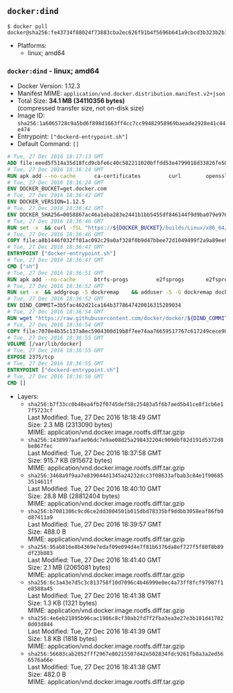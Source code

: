 ## `docker:dind`

```console
$ docker pull docker@sha256:fe43734f88024f73883cba2ec626f91b4f5696b641a9cbcd3b323b2b1d023c7a
```

-	Platforms:
	-	linux; amd64

### `docker:dind` - linux; amd64

-	Docker Version: 1.12.3
-	Manifest MIME: `application/vnd.docker.distribution.manifest.v2+json`
-	Total Size: **34.1 MB (34110356 bytes)**  
	(compressed transfer size, not on-disk size)
-	Image ID: `sha256:1a6065728c9a5bd6f898d1663ff4cc7cc99482958969baeade2928e41c44e474`
-	Entrypoint: `["dockerd-entrypoint.sh"]`
-	Default Command: `[]`

```dockerfile
# Tue, 27 Dec 2016 18:17:13 GMT
ADD file:eeed5f514a35d18fcd9cbfe6c40c582211020bffdd53e4799018d33826fe5067 in / 
# Tue, 27 Dec 2016 18:36:24 GMT
RUN apk add --no-cache 		ca-certificates 		curl 		openssl
# Tue, 27 Dec 2016 18:36:24 GMT
ENV DOCKER_BUCKET=get.docker.com
# Tue, 27 Dec 2016 18:36:42 GMT
ENV DOCKER_VERSION=1.12.5
# Tue, 27 Dec 2016 18:36:42 GMT
ENV DOCKER_SHA256=0058867ac46a1eba283e2441b1bb5455df846144f9d9ba079e97655399d4a2c6
# Tue, 27 Dec 2016 18:36:46 GMT
RUN set -x 	&& curl -fSL "https://${DOCKER_BUCKET}/builds/Linux/x86_64/docker-${DOCKER_VERSION}.tgz" -o docker.tgz 	&& echo "${DOCKER_SHA256} *docker.tgz" | sha256sum -c - 	&& tar -xzvf docker.tgz 	&& mv docker/* /usr/local/bin/ 	&& rmdir docker 	&& rm docker.tgz 	&& docker -v
# Tue, 27 Dec 2016 18:36:46 GMT
COPY file:a8b1446f032ff01ac092c29a0af328f0b9d47bbee72d1049499f2a9a89ee988a in /usr/local/bin/ 
# Tue, 27 Dec 2016 18:36:47 GMT
ENTRYPOINT ["docker-entrypoint.sh"]
# Tue, 27 Dec 2016 18:36:47 GMT
CMD ["sh"]
# Tue, 27 Dec 2016 18:36:51 GMT
RUN apk add --no-cache 		btrfs-progs 		e2fsprogs 		e2fsprogs-extra 		iptables 		xfsprogs 		xz
# Tue, 27 Dec 2016 18:36:52 GMT
RUN set -x 	&& addgroup -S dockremap 	&& adduser -S -G dockremap dockremap 	&& echo 'dockremap:165536:65536' >> /etc/subuid 	&& echo 'dockremap:165536:65536' >> /etc/subgid
# Tue, 27 Dec 2016 18:36:52 GMT
ENV DIND_COMMIT=3b5fac462d21ca164b3778647420016315289034
# Tue, 27 Dec 2016 18:36:54 GMT
RUN wget "https://raw.githubusercontent.com/docker/docker/${DIND_COMMIT}/hack/dind" -O /usr/local/bin/dind 	&& chmod +x /usr/local/bin/dind
# Tue, 27 Dec 2016 18:36:54 GMT
COPY file:7070e4b35c137a8ec5904300d19b8f7ee74aa76659517767c617249cece98a4a in /usr/local/bin/ 
# Tue, 27 Dec 2016 18:36:55 GMT
VOLUME [/var/lib/docker]
# Tue, 27 Dec 2016 18:36:55 GMT
EXPOSE 2375/tcp
# Tue, 27 Dec 2016 18:36:55 GMT
ENTRYPOINT ["dockerd-entrypoint.sh"]
# Tue, 27 Dec 2016 18:36:56 GMT
CMD []
```

-	Layers:
	-	`sha256:b7f33cc0b48ea4fb2f0745def58c25483a5f6b7aed5b41ce8f1cb6e17f5723cf`  
		Last Modified: Tue, 27 Dec 2016 18:18:49 GMT  
		Size: 2.3 MB (2313090 bytes)  
		MIME: application/vnd.docker.image.rootfs.diff.tar.gzip
	-	`sha256:1438997aafae96dc7e9ae08d25a298432204c909dbf82d191d5372d8be867fec`  
		Last Modified: Tue, 27 Dec 2016 18:37:58 GMT  
		Size: 915.7 KB (915672 bytes)  
		MIME: application/vnd.docker.image.rootfs.diff.tar.gzip
	-	`sha256:3468a9f9aa7e839044d1345a24232dcc3f08633afbab3c84e1f906853514611f`  
		Last Modified: Tue, 27 Dec 2016 18:40:10 GMT  
		Size: 28.8 MB (28812404 bytes)  
		MIME: application/vnd.docker.image.rootfs.diff.tar.gzip
	-	`sha256:b7081386c9cd6ce2dd3804501b015dbd78335bf9ddbb3058eaf86fb0d87411a9`  
		Last Modified: Tue, 27 Dec 2016 18:39:57 GMT  
		Size: 488.0 B  
		MIME: application/vnd.docker.image.rootfs.diff.tar.gzip
	-	`sha256:95ab816e8b4369e7edaf09e094d4e7f81b6376da8ef727f5f80f8b89df23b883`  
		Last Modified: Tue, 27 Dec 2016 18:41:40 GMT  
		Size: 2.1 MB (2065081 bytes)  
		MIME: application/vnd.docker.image.rootfs.diff.tar.gzip
	-	`sha256:6c3a43e7d5c3c813758f10d7096c4b46999e0ec4a73ff8fcf97987f1e8588a45`  
		Last Modified: Tue, 27 Dec 2016 18:41:38 GMT  
		Size: 1.3 KB (1321 bytes)  
		MIME: application/vnd.docker.image.rootfs.diff.tar.gzip
	-	`sha256:4e6eb21895b96cac1986c8cf30ab2fd7f2fba3ea3e27e3b101d417020d03d844`  
		Last Modified: Tue, 27 Dec 2016 18:41:39 GMT  
		Size: 1.8 KB (1818 bytes)  
		MIME: application/vnd.docker.image.rootfs.diff.tar.gzip
	-	`sha256:56683cab2052fff2967e80215507d42e502834fdc9261fb8a3a2ed566576a66e`  
		Last Modified: Tue, 27 Dec 2016 18:41:38 GMT  
		Size: 482.0 B  
		MIME: application/vnd.docker.image.rootfs.diff.tar.gzip
